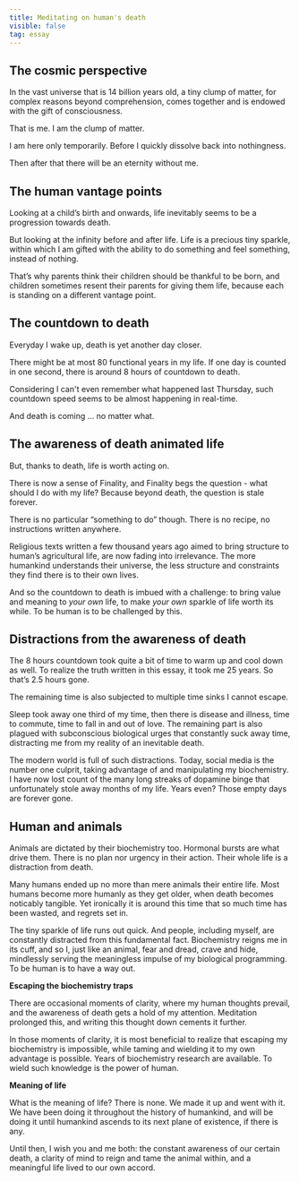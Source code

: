 ```yaml
---
title: Meditating on human's death
visible: false
tag: essay
---
```


## **The cosmic perspective** 

In the vast universe that is 14 billion years old, a tiny clump of matter, for complex reasons beyond comprehension, comes together and is endowed with the gift of consciousness.

That is me. I am the clump of matter.

I am here only temporarily. Before I quickly dissolve back into nothingness.

Then after that there will be an eternity without me.

## **The human vantage points**

Looking at a child’s birth and onwards, life inevitably seems to be a progression towards death.

But looking at the infinity before and after life. Life is a precious tiny sparkle, within which I am gifted with the ability to do something and feel something, instead of nothing.

That’s why parents think their children should be thankful to be born, and children sometimes resent their parents for giving them life, because each is standing on a different vantage point.


## **The countdown to death**

Everyday I wake up, death is yet another day closer. 

There might be at most 80 functional years in my life. If one day is counted in one second, there is around 8 hours of countdown to death.

Considering I can't even remember what happened last Thursday, such countdown speed seems to be almost happening in real-time.

And death is coming … no matter what. 

## **The awareness of death animated life**

But, thanks to death, life is worth acting on.

There is now a sense of Finality, and Finality begs the question - what should I do with my life? Because beyond death, the question is stale forever.

There is no particular “something to do” though. There is no recipe, no instructions written anywhere. 

Religious texts written a few thousand years ago aimed to bring structure to human’s agricultural life, are now fading into irrelevance. The more humankind understands their universe, the less structure and constraints they find there is to their own lives.

And so the countdown to death is imbued with a challenge: to bring value and meaning to *your own* life, to make *your own* sparkle of life worth its while. To be human is to be challenged by this.

## **Distractions from the awareness of death**

The 8 hours countdown took quite a bit of time to warm up and cool down as well. To realize the truth written in this essay, it took me 25 years. So that’s 2.5 hours gone.

The remaining time is also subjected to multiple time sinks I cannot escape.

Sleep took away one third of my time, then there is disease and illness, time to commute, time to fall in and out of love. The remaining part is also plagued with subconscious biological urges that constantly suck away time, distracting me from my reality of an inevitable death.

The modern world is full of such distractions. Today, social media is the number one culprit, taking advantage of and manipulating my biochemistry. I have now lost count of the many long streaks of dopamine binge that unfortunately stole away months of my life. Years even? Those empty days are forever gone.

## **Human and animals**

Animals are dictated by their biochemistry too. Hormonal bursts are what drive them. There is no plan nor urgency in their action. Their whole life is a distraction from death.

Many humans ended up no more than mere animals their entire life. Most humans become more humanly as they get older, when death becomes noticably tangible. Yet ironically it is around this time that so much time has been wasted, and regrets set in.

The tiny sparkle of life runs out quick. And people, including myself, are constantly distracted from this fundamental fact. Biochemistry reigns me in its cuff, and so I, just like an animal, fear and dread, crave and hide, mindlessly serving the meaningless impulse of my biological programming. To be human is to have a way out.

**Escaping the biochemistry traps**


There are occasional moments of clarity, where my human thoughts prevail, and the awareness of death gets a hold of my attention. Meditation prolonged this, and writing this thought down cements it further. 

In those moments of clarity, it is most beneficial to realize that escaping my biochemistry is impossible, while taming and wielding it to my own advantage is possible. Years of biochemistry research are available. To wield such knowledge is the power of human.

**Meaning of life**

What is the meaning of life? There is none. We made it up and went with it. We have been doing it throughout the history of humankind, and will be doing it until humankind ascends to its next plane of existence, if there is any.

Until then, I wish you and me both: the constant awareness of our certain death, a clarity of mind to reign and tame the animal within, and a meaningful life lived to our own accord.